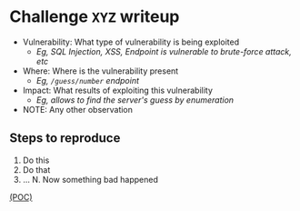 # Challenge `XYZ` writeup

- Vulnerability: What type of vulnerability is being exploited
  - _Eg, SQL Injection, XSS, Endpoint is vulnerable to brute-force attack, etc_
- Where: Where is the vulnerability present
  - _Eg, `/guess/number` endpoint_
- Impact: What results of exploiting this vulnerability
  - _Eg, allows to find the server's guess by enumeration_
- NOTE: Any other observation

## Steps to reproduce

1. Do this
2. Do that
3. ...
N. Now something bad happened

[(POC)](`name_of_the_challenge_poc.py`)

